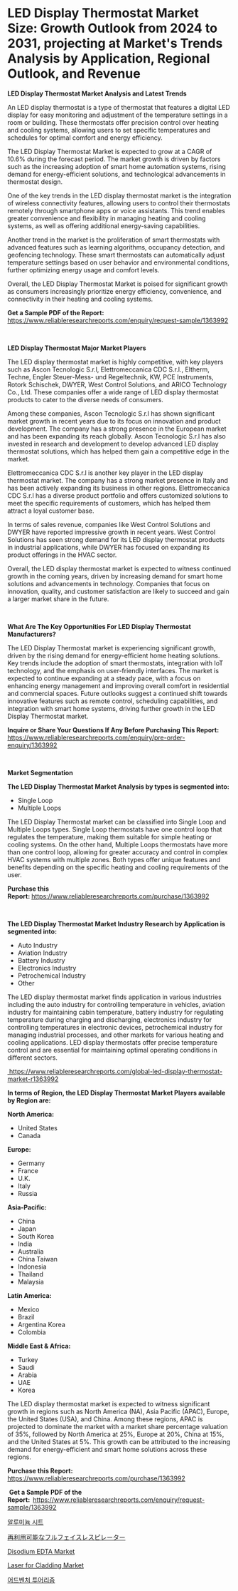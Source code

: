 <p><h1>LED Display Thermostat Market Size: Growth Outlook from 2024 to 2031, projecting at Market's Trends Analysis by Application, Regional Outlook, and Revenue</h1></p><p><strong>LED Display Thermostat Market Analysis and Latest Trends</strong></p>
<p><p>An LED display thermostat is a type of thermostat that features a digital LED display for easy monitoring and adjustment of the temperature settings in a room or building. These thermostats offer precision control over heating and cooling systems, allowing users to set specific temperatures and schedules for optimal comfort and energy efficiency.</p><p>The LED Display Thermostat Market is expected to grow at a CAGR of 10.6% during the forecast period. The market growth is driven by factors such as the increasing adoption of smart home automation systems, rising demand for energy-efficient solutions, and technological advancements in thermostat design. </p><p>One of the key trends in the LED display thermostat market is the integration of wireless connectivity features, allowing users to control their thermostats remotely through smartphone apps or voice assistants. This trend enables greater convenience and flexibility in managing heating and cooling systems, as well as offering additional energy-saving capabilities.</p><p>Another trend in the market is the proliferation of smart thermostats with advanced features such as learning algorithms, occupancy detection, and geofencing technology. These smart thermostats can automatically adjust temperature settings based on user behavior and environmental conditions, further optimizing energy usage and comfort levels. </p><p>Overall, the LED Display Thermostat Market is poised for significant growth as consumers increasingly prioritize energy efficiency, convenience, and connectivity in their heating and cooling systems.</p></p>
<p><strong>Get a Sample PDF of the Report:&nbsp;</strong> <a href="https://www.reliableresearchreports.com/enquiry/request-sample/1363992">https://www.reliableresearchreports.com/enquiry/request-sample/1363992</a></p>
<p>&nbsp;</p>
<p><strong>LED Display Thermostat Major Market Players</strong></p>
<p><p>The LED display thermostat market is highly competitive, with key players such as Ascon Tecnologic S.r.l, Elettromeccanica CDC S.r.l., Eltherm, Techne, Engler Steuer-Mess- und Regeltechnik, KW, PCE Instruments, Rotork Schischek, DWYER, West Control Solutions, and ARICO Technology Co., Ltd. These companies offer a wide range of LED display thermostat products to cater to the diverse needs of consumers.</p><p>Among these companies, Ascon Tecnologic S.r.l has shown significant market growth in recent years due to its focus on innovation and product development. The company has a strong presence in the European market and has been expanding its reach globally. Ascon Tecnologic S.r.l has also invested in research and development to develop advanced LED display thermostat solutions, which has helped them gain a competitive edge in the market.</p><p>Elettromeccanica CDC S.r.l is another key player in the LED display thermostat market. The company has a strong market presence in Italy and has been actively expanding its business in other regions. Elettromeccanica CDC S.r.l has a diverse product portfolio and offers customized solutions to meet the specific requirements of customers, which has helped them attract a loyal customer base.</p><p>In terms of sales revenue, companies like West Control Solutions and DWYER have reported impressive growth in recent years. West Control Solutions has seen strong demand for its LED display thermostat products in industrial applications, while DWYER has focused on expanding its product offerings in the HVAC sector.</p><p>Overall, the LED display thermostat market is expected to witness continued growth in the coming years, driven by increasing demand for smart home solutions and advancements in technology. Companies that focus on innovation, quality, and customer satisfaction are likely to succeed and gain a larger market share in the future.</p></p>
<p>&nbsp;</p>
<p><strong>What Are The Key Opportunities For LED Display Thermostat Manufacturers?</strong></p>
<p><p>The LED Display Thermostat market is experiencing significant growth, driven by the rising demand for energy-efficient home heating solutions. Key trends include the adoption of smart thermostats, integration with IoT technology, and the emphasis on user-friendly interfaces. The market is expected to continue expanding at a steady pace, with a focus on enhancing energy management and improving overall comfort in residential and commercial spaces. Future outlooks suggest a continued shift towards innovative features such as remote control, scheduling capabilities, and integration with smart home systems, driving further growth in the LED Display Thermostat market.</p></p>
<p><strong>Inquire or Share Your Questions If Any Before Purchasing This Report:</strong> <a href="https://www.reliableresearchreports.com/enquiry/pre-order-enquiry/1363992">https://www.reliableresearchreports.com/enquiry/pre-order-enquiry/1363992</a></p>
<p>&nbsp;</p>
<p><strong>Market Segmentation</strong></p>
<p><strong>The LED Display Thermostat Market Analysis by types is segmented into:</strong></p>
<p><ul><li>Single Loop</li><li>Multiple Loops</li></ul></p>
<p><p>The LED Display Thermostat market can be classified into Single Loop and Multiple Loops types. Single Loop thermostats have one control loop that regulates the temperature, making them suitable for simple heating or cooling systems. On the other hand, Multiple Loops thermostats have more than one control loop, allowing for greater accuracy and control in complex HVAC systems with multiple zones. Both types offer unique features and benefits depending on the specific heating and cooling requirements of the user.</p></p>
<p><strong>Purchase this Report:&nbsp;</strong><a href="https://www.reliableresearchreports.com/purchase/1363992">https://www.reliableresearchreports.com/purchase/1363992</a></p>
<p>&nbsp;</p>
<p><strong>The LED Display Thermostat Market Industry Research by Application is segmented into:</strong></p>
<p><ul><li>Auto Industry</li><li>Aviation Industry</li><li>Battery Industry</li><li>Electronics Industry</li><li>Petrochemical Industry</li><li>Other</li></ul></p>
<p><p>The LED display thermostat market finds application in various industries including the auto industry for controlling temperature in vehicles, aviation industry for maintaining cabin temperature, battery industry for regulating temperature during charging and discharging, electronics industry for controlling temperatures in electronic devices, petrochemical industry for managing industrial processes, and other markets for various heating and cooling applications. LED display thermostats offer precise temperature control and are essential for maintaining optimal operating conditions in different sectors.</p></p>
<p><a href="https://www.reliableresearchreports.com/global-led-display-thermostat-market-r1363992">&nbsp;https://www.reliableresearchreports.com/global-led-display-thermostat-market-r1363992</a></p>
<p><strong>In terms of Region, the LED Display Thermostat Market Players available by Region are:</strong></p>
<p>
    <p> <strong> North America: </strong>
        <ul>
            <li>United States</li>
            <li>Canada</li>
        </ul>
        </p> 
    <p> <strong> Europe: </strong>
        <ul>
            <li>Germany</li>
            <li>France</li>
            <li>U.K.</li>
            <li>Italy</li>
            <li>Russia</li>
        </ul>
        </p> 
    <p> <strong> Asia-Pacific: </strong>
        <ul>
            <li>China</li>
            <li>Japan</li>
            <li>South Korea</li>
            <li>India</li>
            <li>Australia</li>
            <li>China Taiwan</li>
            <li>Indonesia</li>
            <li>Thailand</li>
            <li>Malaysia</li>
        </ul>
        </p> 
    <p> <strong> Latin America: </strong>
        <ul>
            <li>Mexico</li>
            <li>Brazil</li>
            <li>Argentina Korea</li>
            <li>Colombia</li>
        </ul>
        </p> 
    <p> <strong> Middle East & Africa: </strong>
        <ul>
            <li>Turkey</li>
            <li>Saudi</li>
            <li>Arabia</li>
            <li>UAE</li>
            <li>Korea</li>
        </ul>
    </p>
    </p>
<p><p>The LED display thermostat market is expected to witness significant growth in regions such as North America (NA), Asia Pacific (APAC), Europe, the United States (USA), and China. Among these regions, APAC is projected to dominate the market with a market share percentage valuation of 35%, followed by North America at 25%, Europe at 20%, China at 15%, and the United States at 5%. This growth can be attributed to the increasing demand for energy-efficient and smart home solutions across these regions.</p></p>
<p><strong>Purchase this Report: </strong><a href="https://www.reliableresearchreports.com/purchase/1363992">https://www.reliableresearchreports.com/purchase/1363992</a></p>
<p>&nbsp;<strong>Get a Sample PDF of the Report:&nbsp;&nbsp;</strong><a href="https://www.reliableresearchreports.com/enquiry/request-sample/1363992">https://www.reliableresearchreports.com/enquiry/request-sample/1363992</a></p>
<p><strong></strong></p>
<p><p><a href="https://medium.com/@royaloeger/%EC%95%8C%EB%A3%A8%EB%AF%B8%EB%8A%84-%EC%8B%9C%ED%8A%B8-%EC%8B%9C%EC%9E%A5-%EB%8F%99%ED%96%A5-%EB%B0%8F-%EC%8B%9C%EC%9E%A5-%EB%B6%84%EC%84%9D-2024-2031%EB%85%84-%EA%B8%B0%EA%B0%84%EC%97%90-%EB%8C%80%ED%95%9C-%EC%98%88%EC%83%81-384cabed9e08">알루미늄 시트</a></p><p><a href="https://github.com/mreklxf44233/Market-Research-Report-List-1/blob/main/170035143041.md">再利用可能なフルフェイスレスピレーター</a></p><p><a href="https://issuu.com/reportprime-2/docs/disodium-edta-market-size-2030.pptx">Disodium EDTA Market</a></p><p><a href="https://github.com/CliffMedina6/Market-Research-Report-List-4/blob/main/laser-for-cladding-market.md">Laser for Cladding Market</a></p><p><a href="https://medium.com/@jasonalter89657w/%EB%AA%A8%ED%97%98-%EA%B4%80%EA%B4%91-%EC%8B%9C%EC%9E%A5-%EA%B7%9C%EB%AA%A8%EC%99%80-%EC%8B%9C%EC%9E%A5-%ED%8A%B8%EB%A0%8C%EB%93%9C-%EC%82%B0%EC%97%85-%EC%A0%84%EB%B0%98-2024%EB%85%84%EB%B6%80%ED%84%B0-2031%EB%85%84%EA%B9%8C%EC%A7%80-%EC%99%84%EC%A0%84%ED%95%9C-%EA%B0%9C%EC%9A%94-b7c2d9fb6def">어드벤처 투어리즘</a></p></p>